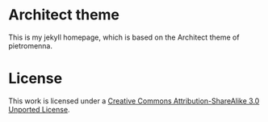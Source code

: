 # Architect theme

This is my jekyll homepage, which is based on the Architect theme of pietromenna.

# License

This work is licensed under a [Creative Commons Attribution-ShareAlike 3.0 Unported License](http://creativecommons.org/licenses/by-sa/3.0/).
